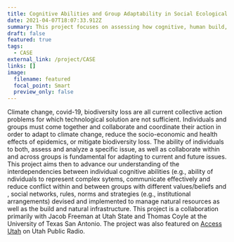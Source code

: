 ```yaml
---
title: Cognitive Abilities and Group Adaptability in Social Ecological Systems
date: 2021-04-07T18:07:33.912Z
summary: This project focuses on assessing how cognitive, human build, natural and social infrastructure affect adaptation and resilience. The project part on cognitive abilities was featured on [Access Utah](https://www.upr.org/post/iq-and-social-intelligence-wednesdays-access-utah) for Utah Public Radio.
draft: false
featured: true
tags:
  - CASE
external_link: /project/CASE
links: []
image:
  filename: featured
  focal_point: Smart
  preview_only: false
---
```

Climate change, covid-19, biodiversity loss are all current collective action problems for which technological solution are not sufficient. Individuals and groups must come together and collaborate and coordinate their action in order to adapt to climate change, reduce the socio-economic and health effects of epidemics, or mitigate biodiversity loss. The ability of individuals to both, assess and analyze a specific issue, as well as collaborate within and across groups is fundamental for adapting to current and future issues. This project aims then to advance our understanding of the interdependencies between individual cognitive abilities (e.g., ability of ndividuals to represent complex sytems, communicate effectively and reduce conflict within and between groups with different values/beliefs and , social networks, rules, norms and strategies (e.g., institutional arrangements) devised and implemented to manage natural resources as well as the build and natural infrastructure. This project is a collaboration primarily with Jacob Freeman at Utah State and Thomas Coyle at the University of Texas San Antonio. The project was also featured on [Access Utah](https://www.upr.org/post/iq-and-social-intelligence-wednesdays-access-utah) on Utah Public Radio.
